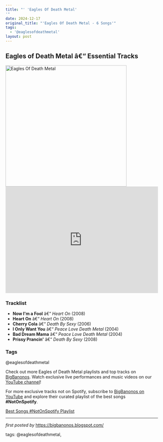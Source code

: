 ```yaml
---
title: "' 'Eagles Of Death Metal'
'"
date: 2024-12-17
original_title: "'Eagles Of Death Metal - 6 Songs'"
tags:
  - '@eaglesofdeathmetal'
layout: post
---
```

<h2>Eagles of Death Metal â€“ Essential Tracks</h2> <div > <img src="https://encrypted-tbn0.gstatic.com/images?q=tbn:ANd9GcQ0tJAY1sqvgfaUTBMFCMppMkq4P9_S3p42WQZc0XRvN3tt1xMQ" alt="Eagles Of Death Metal" width="400" />
</div> <iframe src="https://open.spotify.com/embed/playlist/1uUZWt6ojb8zMG32z75d6A?utm_source=generator" width="100%" height="352" frameborder="0" allowfullscreen="" allow="autoplay; clipboard-write; encrypted-media; fullscreen; picture-in-picture" loading="lazy"></iframe> <h3>Tracklist</h3>
<ul> <li><strong>Now I'm a Fool</strong> â€“ <em>Heart On</em> (2008)</li> <li><strong>Heart On</strong> â€“ <em>Heart On</em> (2008)</li> <li><strong>Cherry Cola</strong> â€“ <em>Death By Sexy</em> (2006)</li> <li><strong>I Only Want You</strong> â€“ <em>Peace Love Death Metal</em> (2004)</li> <li><strong>Bad Dream Mama</strong> â€“ <em>Peace Love Death Metal</em> (2004)</li> <li><strong>Prissy Prancin'</strong> â€“ <em>Death By Sexy</em> (2008)</li>
</ul> <h3>Tags</h3>
<p>@eaglesofdeathmetal</p> <p>Check out more Eagles of Death Metal playlists and top tracks on <a href="https://bigbanonos.blogspot.com/" target="_blank">BigBanonos</a>. Watch exclusive live performances and music videos on our <a href="https://www.youtube.com/@BigBanonos" target="_blank">YouTube channel</a>!</p>


<!--Subscribe and Playlist Links-->
<div>
    <p>For more exclusive tracks not on Spotify, subscribe to <a href="https://www.youtube.com/@BigBanonos" target="_blank">BigBanonos on YouTube</a> and explore their curated playlist of the best songs <strong>#NotOnSpotify</strong>.</p>
    <p><a href="https://www.youtube.com/playlist?list=PLtuNtuTatqI0kFahUCbtbfenC_ET5O_tr" target="_blank">Best Songs #NotOnSpotify Playlist<br /></a></p></div>

<hr />

<p><em>first posted by</em> <a href="https://bigbanonos.blogspot.com/" rel="noopener" target="_new">https://bigbanonos.blogspot.com/</a></p>

<p>tags: @eaglesofdeathmetal,</p>
